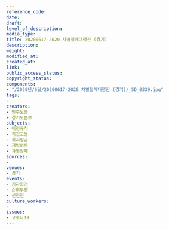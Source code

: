 ```yaml
---
reference_code: 
date: 
draft: 
level_of_description: 
media_type: 
title: 20200617-2020 차별철폐대행진 (경기)
description: 
weight: 
modified_at: 
created_at: 
link: 
public_access_status: 
copyright_status: 
components:
- "/2020년/6월/20200617-2020 차별철폐대행진 (경기)/_5D_0339.jpg"
tags:
- 
creators:
- 민주노총
- 경기도본부
subjects:
- 비정규직
- 직접고용
- 최저임금
- 재벌외투
- 차별철폐
sources:
- 
venues:
- 경기
events:
- 기자회견
- 순회투쟁
- 선전전
culture_workers:
- 
issues:
- 코로나19
---
```

